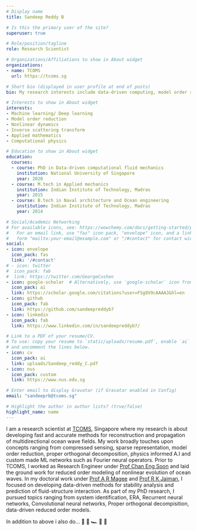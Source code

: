 ```yaml
---
# Display name
title: Sandeep Reddy B

# Is this the primary user of the site?
superuser: true

# Role/position/tagline
role: Research Scientist

# Organizations/Affiliations to show in About widget
organizations:
- name: TCOMS
  url: https://tcoms.sg

# Short bio (displayed in user profile at end of posts)
bio: My research interests include data-driven computing, model order reduction, physics informed A.I and nonlinear systems.

# Interests to show in About widget
interests:
- Machine learning/ Deep learning
- Model order reduction
- Nonlinear dynamics
- Inverse scattering transform
- Applied mathematics
- Computational physics

# Education to show in About widget
education:
  courses:
  - course: PhD in Data-driven computational fluid mechanics
    institution: National University of Singapore
    year: 2020
  - course: M.tech in Applied mechanics
    institution: Indian Institute of Technology, Madras 
    year: 2015
  - course: B.tech in Naval architecture and Ocean engineering
    institution: Indian Institute of Technology, Madras 
    year: 2014

# Social/Academic Networking
# For available icons, see: https://wowchemy.com/docs/getting-started/page-builder/#icons
#   For an email link, use "fas" icon pack, "envelope" icon, and a link in the
#   form "mailto:your-email@example.com" or "/#contact" for contact widget.
social:
- icon: envelope
  icon_pack: fas
  link: '/#contact'
# - icon: twitter
#  icon_pack: fab
#  link: https://twitter.com/GeorgeCushen
- icon: google-scholar  # Alternatively, use `google-scholar` icon from `ai` icon pack
  icon_pack: ai
  link: https://scholar.google.com/citations?user=FSg8V9cAAAAJ&hl=en
- icon: github
  icon_pack: fab
  link: https://github.com/sandeepreddyb7
- icon: linkedin
  icon_pack: fab
  link: https://www.linkedin.com/in/sandeepreddyb7/

# Link to a PDF of your resume/CV.
# To use: copy your resume to `static/uploads/resume.pdf`, enable `ai` icons in `params.toml`, 
# and uncomment the lines below.
- icon: cv
  icon_pack: ai
  link: uploads/Sandeep_reddy_C.pdf
- icon: nus
  icon_pack: custom
  link: https://www.nus.edu.sg

# Enter email to display Gravatar (if Gravatar enabled in Config)
email: "sandeeprb@tcoms.sg"

# Highlight the author in author lists? (true/false)
highlight_name: name
---
```

I am a research scientist at [TCOMS](https://www.tcoms.sg), Singapore where my research is about developing fast and accurate methods for reconstruction and propagation of multidirectional ocean wave fields. My work broadly touches upon concepts ranging from compressed sensing, sparse representation, model order reduction, proper orthogonal decomposition, physics informed A.I and custom made ML networks such as Fourier neural
operators. Prior to TCOMS, I worked as Research Engineer under [Prof Chan Eng Soon](https://www.eng.nus.edu.sg/cee/staff/chan-eng-soon/) and laid the ground work for reduced order modeling of nonlinear evolution of ocean waves. In my doctoral work under [Prof A R Magee](https://www.eng.nus.edu.sg/cee/staff/magee-allan-ross/) and [Prof R K Jaiman](https://mech.ubc.ca/rajeev-jaiman/), I focused on developing data-driven methods for stability analysis and prediction of fluid-structure interaction. As part of my PhD research, I pursued topics ranging from system identification, ERA, Recurrent neural networks, Convolutional neural networks, Proper orthogonal decompisition, data-driven reduced order models. 

In addition to above i also do... 🏃 🥋 🏎️ 🏏 🎦
